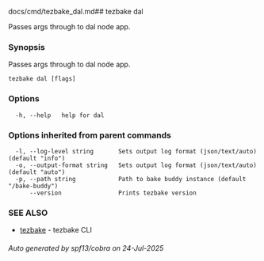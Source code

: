 docs/cmd/tezbake_dal.md## tezbake dal

Passes args through to dal node app.

### Synopsis

Passes args through to dal node app.

```
tezbake dal [flags]
```

### Options

```
  -h, --help   help for dal
```

### Options inherited from parent commands

```
  -l, --log-level string       Sets output log format (json/text/auto) (default "info")
  -o, --output-format string   Sets output log format (json/text/auto) (default "auto")
  -p, --path string            Path to bake buddy instance (default "/bake-buddy")
      --version                Prints tezbake version
```

### SEE ALSO

* [tezbake](/tezbake/reference/cmd/tezbake)	 - tezbake CLI

###### Auto generated by spf13/cobra on 24-Jul-2025
